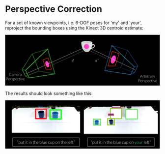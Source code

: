 # Perspective Correction

For a set of known viewpoints, i.e. 6-DOF poses for 'my' and 'your', reproject the bounding boxes using the Kinect 3D centroid estimate:

![](../data/reproj.png)

The results should look something like this:

![](../data/persp_example.png)